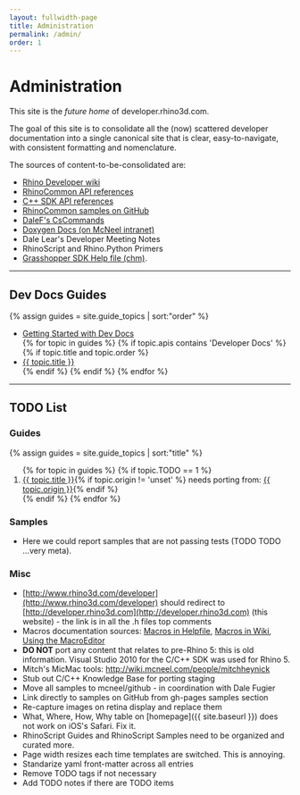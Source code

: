 ```yaml
---
layout: fullwidth-page
title: Administration
permalink: /admin/
order: 1
---
```


# Administration

This site is the _future home_ of developer.rhino3d.com.

The goal of this site is to consolidate all the (now) scattered developer documentation into a single canonical site that is clear, easy-to-navigate, with consistent formatting and nomenclature.

The sources of content-to-be-consolidated are:

- [Rhino Developer wiki](http://wiki.mcneel.com/developer/home)
- [RhinoCommon API references](http://4.rhino3d.com/5/rhinocommon/)
- [C++ SDK API references](http://4.rhino3d.com/5/rhinocppsdk/idx.html)
- [RhinoCommon samples on GitHub](https://github.com/mcneel/rhinocommon/tree/master/examples)
- [DaleF's CsCommands](https://github.com/dalefugier/SampleCsCommands/)
- [Doxygen Docs (on McNeel intranet)](http://phab.mcneel.com/docs/rhino/6/rhinocommon/)
- Dale Lear's Developer Meeting Notes
- RhinoScript and Rhino.Python Primers
- [Grasshopper SDK Help file (chm)](http://s3.amazonaws.com/files.na.mcneel.com/grasshopper/1.0/docs/en/GrasshopperSDK.chm).

---

## Dev Docs Guides

<div class="trigger">
  {% assign guides = site.guide_topics | sort:"order" %}
  <ul>
  <li><a class="page-link" href="https://github.com/mcneel/developer-rhino3d-com/blob/gh-pages/README.md">Getting Started with Dev Docs</a></li>
  {% for topic in guides %}
    {% if topic.apis contains 'Developer Docs' %}
      {% if topic.title and topic.order %}
        <li><a class="page-link" href="{{ topic.url | prepend: site.baseurl }}">{{ topic.title }}</a></li>
      {% endif %}
    {% endif %}
  {% endfor %}
  </ul>
</div>

---

## TODO List

### Guides

<div class="trigger">
  {% assign guides = site.guide_topics | sort:"title" %}
  <ol>
  {% for topic in guides %}
    {% if topic.TODO == 1 %}
      <li>
        <a class="page-link" href="{{ topic.url | prepend: site.baseurl }}">{{ topic.title }}</a>{% if topic.origin != 'unset' %} needs porting from: <a href="{{ topic.origin }}">{{ topic.origin }}</a>{% endif %}
      </li>
    {% endif %}
  {% endfor %}
  </ol>
</div>

### Samples

- Here we could report samples that are not passing tests (TODO TODO ...very meta).


### Misc

- [http://www.rhino3d.com/developer](http://www.rhino3d.com/developer) should redirect to [http://developer.rhino3d.com](http://developer.rhino3d.com) (this website) - the link is in all the .h files top comments
- Macros documentation sources: [Macros in Helpfile](http://docs.mcneel.com/rhino/5/help/en-us/information/rhinoscripting.htm), [Macros in Wiki](http://wiki.mcneel.com/rhino/basicmacros), [Using the MacroEditor](http://wiki.mcneel.com/developer/macroscriptsetup)
- **DO NOT** port any content that relates to pre-Rhino 5: this is old information.  Visual Studio 2010 for the C/C++ SDK was used for Rhino 5.
- Mitch's MicMac tools: http://wiki.mcneel.com/people/mitchheynick
- Stub out C/C++ Knowledge Base for porting staging
- Move all samples to mcneel/github - in coordination with Dale Fugier
- Link directly to samples on GitHub from gh-pages samples section
- Re-capture images on retina display and replace them
- What, Where, How, Why table on [homepage]({{ site.baseurl }}) does not work on iOS's Safari.  Fix it.
- RhinoScript Guides and RhinoScript Samples need to be organized and curated more.
- Page width resizes each time templates are switched.  This is annoying.
- Standarize yaml front-matter across all entries
- Remove TODO tags if not necessary
- Add TODO notes if there are TODO items
